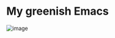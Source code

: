 # My greenish Emacs
![image](https://github.com/thiagolopes/emacs.d/assets/5994972/4e055b4c-0c57-4ff8-b763-ccec3b860ce5)
